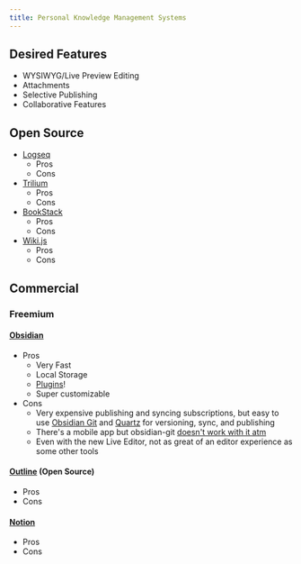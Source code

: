 ```yaml
---
title: Personal Knowledge Management Systems
---
```


## Desired Features
* WYSIWYG/Live Preview Editing
* Attachments
* Selective Publishing
* Collaborative Features

## Open Source
* [Logseq](https://logseq.com/)
	* Pros
	* Cons
* [Trilium](https://github.com/zadam/trilium)
	* Pros
	* Cons
* [BookStack](https://www.bookstackapp.com/)
	* Pros
	* Cons
* [Wiki.js](https://js.wiki/)
	* Pros
	* Cons

## Commercial

### Freemium

#### [Obsidian](https://obsidian.md/)
* Pros
	* Very Fast
	* Local Storage
	* [Plugins](https://obsidian.md/plugins)!
	* Super customizable
* Cons
	* Very expensive publishing and syncing subscriptions, but easy to use [Obsidian Git](https://github.com/denolehov/obsidian-git) and [Quartz](https://github.com/jackyzha0/quartz) for versioning, sync, and publishing
	* There's a mobile app but obsidian-git [doesn't work with it atm](https://github.com/denolehov/obsidian-git/issues/57)
	* Even with the new Live Editor, not as great of an editor experience as some other tools

#### [Outline](https://www.getoutline.com/) (Open Source)
* Pros
* Cons

#### [Notion](https://www.notion.so/)
* Pros
* Cons